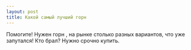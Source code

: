 ```yaml
---
layout: post 
title: Какой самый лучший горн 
--- 
```

Помогите! Нужен горн , на рынке столько разных вариантов, что уже запутался! Кто брал? Нужно срочно купить.